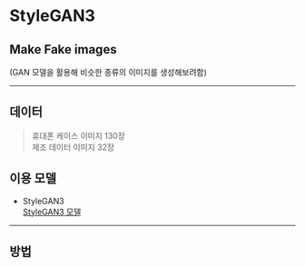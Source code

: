 # StyleGAN3

## Make Fake images  

(GAN 모델을 활용해 비슷한 종류의 이미지를 생성해보려함)  

------------------------------------------------------------------------------------------
## 데이터  

> 휴대폰 케이스 이미지 130장  
> 제조 데이터 이미지 32장  

## 이용 모델  

+ StyleGAN3  
[StyleGAN3 모델](https://github.com/NVlabs/stylegan3)  
------------------------------------------------------------------------------------------
## 방법  
